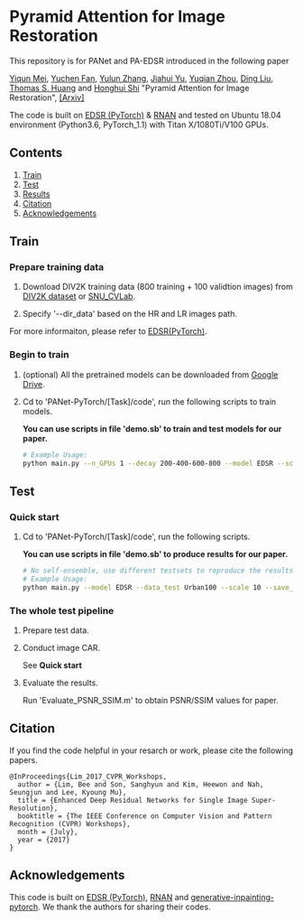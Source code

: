 # Pyramid Attention for Image Restoration
This repository is for PANet and PA-EDSR introduced in the following paper

[Yiqun Mei](http://yiqunm2.web.illinois.edu/), [Yuchen Fan](https://scholar.google.com/citations?user=BlfdYL0AAAAJ&hl=en), [Yulun Zhang](http://yulunzhang.com/), [Jiahui Yu](https://jiahuiyu.com/), [Yuqian Zhou](https://yzhouas.github.io/), [Ding Liu](https://scholar.google.com/citations?user=PGtHUI0AAAAJ&hl=en), [Thomas S. Huang](http://ifp-uiuc.github.io/) and [Honghui Shi](https://www.humphreyshi.com/) "Pyramid Attention for Image Restoration", [[Arxiv]](https://temp) 

The code is built on [EDSR (PyTorch)](https://github.com/thstkdgus35/EDSR-PyTorch) & [RNAN](https://github.com/yulunzhang/RNAN) and tested on Ubuntu 18.04 environment (Python3.6, PyTorch_1.1) with Titan X/1080Ti/V100 GPUs.

## Contents
1. [Train](#train)
2. [Test](#test)
3. [Results](#results)
4. [Citation](#citation)
5. [Acknowledgements](#acknowledgements)

## Train
### Prepare training data 

1. Download DIV2K training data (800 training + 100 validtion images) from [DIV2K dataset](https://data.vision.ee.ethz.ch/cvl/DIV2K/) or [SNU_CVLab](https://cv.snu.ac.kr/research/EDSR/DIV2K.tar).

2. Specify '--dir_data' based on the HR and LR images path.

For more informaiton, please refer to [EDSR(PyTorch)](https://github.com/thstkdgus35/EDSR-PyTorch).

### Begin to train

1. (optional) All the pretrained models can be downloaded from [Google Drive](https://drive.google.com/open?id=1q9iUzqYX0fVRzDu4J6fvSPRosgOZoJJE).

2. Cd to 'PANet-PyTorch/[Task]/code', run the following scripts to train models.

    **You can use scripts in file 'demo.sb' to train and test models for our paper.**

    ```bash
    # Example Usage: 
    python main.py --n_GPUs 1 --decay 200-400-600-800 --model EDSR --scale 10 --save PANET_DEMOSAIC --patch_size 48 --save_models --chop

    ```
## Test
### Quick start

1. Cd to 'PANet-PyTorch/[Task]/code', run the following scripts.

    **You can use scripts in file 'demo.sb' to produce results for our paper.**

    ```bash
    # No self-ensemble, use different testsets to reproduce the results in the paper.
    # Example Usage: 
    python main.py --model EDSR --data_test Urban100 --scale 10 --save_results --chop --test_only  --pre_train ../path_to_model --testpath
    ```

### The whole test pipeline
1. Prepare test data.

2. Conduct image CAR. 

    See **Quick start**
3. Evaluate the results.

    Run 'Evaluate_PSNR_SSIM.m' to obtain PSNR/SSIM values for paper.

## Citation
If you find the code helpful in your resarch or work, please cite the following papers.
```
@InProceedings{Lim_2017_CVPR_Workshops,
  author = {Lim, Bee and Son, Sanghyun and Kim, Heewon and Nah, Seungjun and Lee, Kyoung Mu},
  title = {Enhanced Deep Residual Networks for Single Image Super-Resolution},
  booktitle = {The IEEE Conference on Computer Vision and Pattern Recognition (CVPR) Workshops},
  month = {July},
  year = {2017}
}
```
## Acknowledgements
This code is built on [EDSR (PyTorch)](https://github.com/thstkdgus35/EDSR-PyTorch), [RNAN](https://github.com/yulunzhang/RNAN) and [generative-inpainting-pytorch](https://github.com/daa233/generative-inpainting-pytorch). We thank the authors for sharing their codes.
